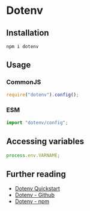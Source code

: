 # Dotenv

## Installation

```
npm i dotenv
```

## Usage

### CommonJS

```js
require("dotenv").config();
```

### ESM

```js
import "dotenv/config";
```

## Accessing variables

```js
process.env.VARNAME;
```

## Further reading

- [Dotenv Quickstart](https://www.dotenv.org/docs/quickstart)
- [Dotenv - Github](https://github.com/motdotla/dotenv)
- [Dotenv - npm](https://www.npmjs.com/package/dotenv)
